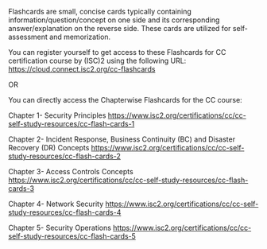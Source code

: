 Flashcards are small, concise cards typically containing information/question/concept on one side and its corresponding answer/explanation on the reverse side. These cards are utilized for self-assessment and memorization.

You can register yourself to get access to these Flashcards for CC certification course by (ISC)2 using the following URL:
https://cloud.connect.isc2.org/cc-flashcards

OR

You can directly access the Chapterwise Flashcards for the CC course:

Chapter 1- Security Principles
https://www.isc2.org/certifications/cc/cc-self-study-resources/cc-flash-cards-1

Chapter 2- Incident Response, Business Continuity (BC) and Disaster Recovery (DR) Concepts
https://www.isc2.org/certifications/cc/cc-self-study-resources/cc-flash-cards-2

Chapter 3- Access Controls Concepts
https://www.isc2.org/certifications/cc/cc-self-study-resources/cc-flash-cards-3

Chapter 4- Network Security
https://www.isc2.org/certifications/cc/cc-self-study-resources/cc-flash-cards-4

Chapter 5- Security Operations
https://www.isc2.org/certifications/cc/cc-self-study-resources/cc-flash-cards-5
